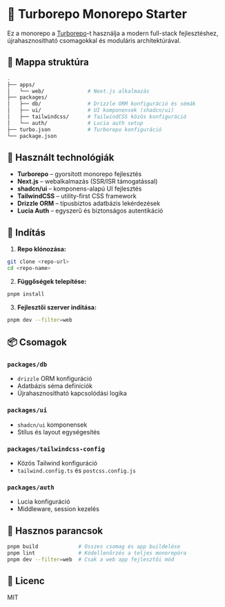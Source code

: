 # 🧱 Turborepo Monorepo Starter

Ez a monorepo a [Turborepo](https://turbo.build/repo)-t használja a modern full-stack fejlesztéshez, újrahasznosítható csomagokkal és moduláris architektúrával.

## 📁 Mappa struktúra

```bash
.
├── apps/
│   └── web/              # Next.js alkalmazás
├── packages/
│   ├── db/               # Drizzle ORM konfiguráció és sémák
│   ├── ui/               # UI komponensek (shadcn/ui)
│   ├── tailwindcss/      # TailwindCSS közös konfiguráció
│   └── auth/             # Lucia auth setup
├── turbo.json            # Turborepo konfiguráció
└── package.json
```

## 🧰 Használt technológiák

- **Turborepo** – gyorsított monorepo fejlesztés
- **Next.js** – webalkalmazás (SSR/ISR támogatással)
- **shadcn/ui** – komponens-alapú UI fejlesztés
- **TailwindCSS** – utility-first CSS framework
- **Drizzle ORM** – típusbiztos adatbázis lekérdezések
- **Lucia Auth** – egyszerű és biztonságos autentikáció

## 🚀 Indítás

1. **Repo klónozása:**

```bash
git clone <repo-url>
cd <repo-name>
```

2. **Függőségek telepítése:**

```bash
pnpm install
```

3. **Fejlesztői szerver indítása:**

```bash
pnpm dev --filter=web
```

## 📦 Csomagok

### `packages/db`

- `drizzle` ORM konfiguráció
- Adatbázis séma definíciók
- Újrahasznosítható kapcsolódási logika

### `packages/ui`

- `shadcn/ui` komponensek
- Stílus és layout egységesítés

### `packages/tailwindcss-config`

- Közös Tailwind konfiguráció
- `tailwind.config.ts` és `postcss.config.js`

### `packages/auth`

- Lucia konfiguráció
- Middleware, session kezelés

## 🧼 Hasznos parancsok

```bash
pnpm build             # Összes csomag és app buildelése
pnpm lint              # Kódellenőrzés a teljes monorepóra
pnpm dev --filter=web  # Csak a web app fejlesztői mód
```

## 📄 Licenc

MIT
